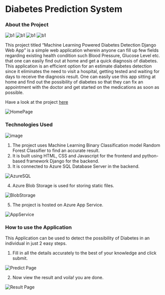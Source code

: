 # Diabetes Prediction System

### About the Project
![b1](https://img.shields.io/badge/-%20python-blue)
![b1](https://img.shields.io/badge/-%20django-yellow)
![b1](https://img.shields.io/badge/-%20machine%20learning-ff69b4)
![b1](https://img.shields.io/badge/-%20azure-blueviolet)

This project titled “Machine Learning Powered Diabetes Detection Django Web App” is a simple web application wherein anyone can fill up few fields regarding existing health condition such Blood Pressure, Glucose Level etc. that one can easily find out at home and get a quick diagnosis of diabetes. 
This application is an efficient option for an estimate diabetes detection since it eliminates the need to visit a hospital, getting tested and waiting for days to receive the diagnosis result. 
One can easily use this app sitting at home and find out the possibility of diabetes so that they can fix an appointment with the doctor and get started on the medications as soon as possible. 

Have a look at the project [here](https://diab2.azurewebsites.net/)

![HomePage](https://storagefrt123.blob.core.windows.net/static/images/homepage.jpeg)

### Technologies Used
![image](https://github.com/vermahardik/FRT-DiabetesPrediction/assets/82748478/12270789-b35d-4dcc-b6c3-a5d2d9541a5d)

1. The project uses Machine Learning Binary Classification model Random Forest Classifier to find an accurate result.
2. It is built using HTML, CSS and Javascript for the frontend and python-based framework Django for the backend.
3. It is connected to Azure SQL Database Server in the backend.

![AzureSQL](https://storagefrt123.blob.core.windows.net/static/images/AzureSQL.png)
  
4. Azure Blob Storage is used for storing static files.

![BlobStorage](https://storagefrt123.blob.core.windows.net/static/images/Blob.png)

5. The project is hosted on Azure App Service. 

![AppService](https://storagefrt123.blob.core.windows.net/static/images/AppService.png)

### How to use the Application
This Application can be used to detect the possibility of Diabetes in an individual in just 2 easy steps.

1. Fill in all the details accurately to the best of your knowledge and click submit.

![Predict Page](https://storagefrt123.blob.core.windows.net/static/images/Predict.jpeg)

2. Now view the result and voila! you are done.

![Result Page](https://storagefrt123.blob.core.windows.net/static/images/Result.jpeg)
